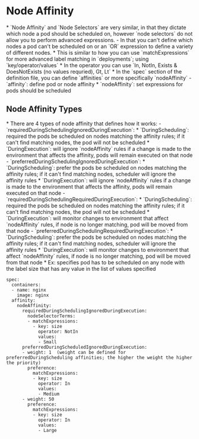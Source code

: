 <h1>Node Affinity</h1>
* `Node Affinity` and `Node Selectors` are very similar, in that they dictate which node a pod should be scheduled on, however `node selectors` do not allow you to perform advanced expressions.
  - In that you can't define which nodes a pod can't be scheduled on or an `OR` expression to define a variety of different nodes. 
    * This is similar to how you can use `matchExpressions` for more advanced label matching in `deployments`; using `key/operator/values` 
    * In the operator you can use `In, NotIn, Exists & DoesNotExists (no values requried), Gt, Lt`
* In the `spec` section of the definition file, you can define `affinities` or more specifically `nodeAffinity`
  - `affinity`: define pod or node affinity
    * `nodeAffinity`: set expressions for pods should be scheduled
<h2>Node Affinity Types</h2>
* There are 4 types of node affinity that defines how it works:
  - `requiredDuringSchedulingIgnoredDuringExecution`: 
    * `DuringScheduling`: required the pods be scheduled on nodes matching the affinity rules; if it can't find matching nodes, the pod will not be scheduled
    * `DuringExecution`: will ignore `nodeAffinity` rules if a change is made to the environment that affects the affinity, pods will remain executed on that node
  - `preferredDuringSchedulingIgnoredDuringExecution`:
    * `DuringScheduling`: prefer the pods be scheduled on nodes matching the affinity rules; if it can't find matching nodes, scheduler will ignore the affinity rules
    * `DuringExecution`: will ignore `nodeAffinity` rules if a change is made to the environment that affects the affinity, pods will remain executed on that node
  - `requiredDuringSchedulingRequiredDuringExecution`:
    * `DuringScheduling`: required the pods be scheduled on nodes matching the affinity rules; if it can't find matching nodes, the pod will not be scheduled
    * `DuringExecution`: will monitor changes to environment that affect `nodeAffinity` rules, if node is no longer matching, pod will be moved from that node
  - `preferredDuringSchedulingRequiredDuringExecution`:
    * `DuringScheduling`: prefer the pods be scheduled on nodes matching the affinity rules; if it can't find matching nodes, scheduler will ignore the affinity rules
    * `DuringExecution`: will monitor changes to environment that affect `nodeAffinity` rules, if node is no longer matching, pod will be moved from that node
* Ex: specifies pod has to be scheduled on any node with the label size that has any value in the list of values specified

```
spec: 
  containers:
  - name: nginx
    image: nginx
  affinity:
    nodeAffinity:
      requiredDuringSchedulingIgnoredDuringExecution:
        nodeSelectorTerms:
        - matchExpressions:
          - key: size
            operator: NotIn
            values:
            - Small
      preferredDuringScheduledIgnoredDuringExecution:
      - weight: 1  (weight can be defined for preferredDuringScheduling affinities; the higher the weight the higher the priority)
        preference:
          matchExpressions:
          - key: size
            operator: In
            values:
            - Medium
      - weight: 50
        preference:
          matchExpressions:
          - key: size
            operator: In
            values:
            - Large
``` 
